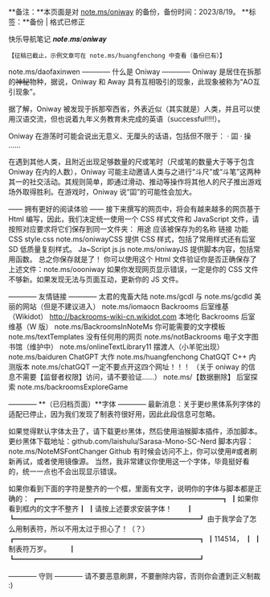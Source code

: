 **备注：**本页面是对 [note.ms/oniway](https://note.ms/oniway) 的备份，备份时间：2023/8/19。
**标签：**备份 | 格式已修正

快乐导航笔记
𝒏𝒐𝒕𝒆.𝒎𝒔/𝒐𝒏𝒊𝒘𝒂𝒚

	【征稿已截止，示例文章可在 note.ms/huangfenchong 中查看（备份已有）】

note.ms/daofaxinwen
———— 什么是 Oniway ————
Oniway 是居住在拆那的~~神秘~~物种，据说，Oniway 和 Away 具有互相吸引的现象，此现象被称为“AO互引现象”。

据了解，Oniway 被发现于拆那窄西省，外表近似（其实就是）人类，并且可以使用汉语交流，但也说着九年义务教育未完成的英语（successful!!!!）。

Oniway 在游荡时可能会说出无意义、无厘头的话语，包括但不限于：
· 囸
· 操
……

在遇到其他人类，且附近出现足够数量的尺或笔时（尺或笔的数量大于等于包含 Oniway 在内的人数），Oniway 可能主动邀请人类与之进行“斗尺”或“斗笔”这两种其一的社交活动。其规则简单，即通过滑动、推动等操作将其他人的尺子推出游戏场外取得胜利。在游戏时，Oniway 说“囸”的可能性会加大。

—— 拥有更好的阅读体验 ——
接下来撰写的网页中，将会有越来越多的网页基于 Html 编写，因此，我们决定统一使用一个 CSS 样式文件和 JavaScript 文件，请按照对应要求将它们保存到同一文件夹：
用途		应该被保存为的名称	链接						功能
CSS		style.css				note.ms/oniwayCSS		提供 CSS 样式，包括了常用样式还有后室 SD 低质量复刻样式。
Ja~Script	js.js					note.ms/oniwayJS			提供脚本内容，包括常用函数。
总之你保存就是了！
你可以使用这个 Html 文件验证你是否正确保存了上述文件：note.ms/oooniway
如果你发现网页显示错误，一定是你的 CSS 文件不够新。如果发现无法与页面互动，更新你的 JS 文件。

———— 友情链接 ————
太君的鬼畜大陆												note.ms/gcdl 与 note.ms/gcdld
美丽的网站（但是不建议进入）									note.ms/iomaocn
Backrooms 后室维基（Wikidot）									http://backrooms-wiki-cn.wikidot.com
本地化 Backrooms 后室维基（W 版）								note.ms/BackroomsInNoteMs
你可能需要的文字模板											note.ms/textTemplates
没有任何用的网页												note.ms/notBackrooms
电子文字图书馆（维护中）										note.ms/onlineTextLibrary11
摆渡人（小羊驼出现）											note.ms/baiduren
ChatGPT 大作													note.ms/huangfenchong
ChatGQT C++ 内测版本											note.ms/chatGQT
一定不要点开这四个网址！！！									（关于 oniway 的信息不需要【监督者权限】访问，请不要验证……） note.ms/【数据删除】
后室探索														note.ms/backroomsExploreGame
<font color="white">oimao 题目参考												note.ms/oimaoAnswers</font>

———— **（已归档页面）**字体 ————	
最新消息：关于更纱黑体系列字体的适配已停止，因为我们发现了制表符很好用，因此此段信息可忽略。

如果觉得默认字体太丑了，请下载更纱黑体，然后使用油猴脚本插件，添加脚本。
更纱黑体下载地址：github.com/laishulu/Sarasa-Mono-SC-Nerd
脚本内容：note.ms/NoteMSFontChanger
Github 有时候会访问不上，你可以使用#或者刷新再试，或者使用镜像源。
当然，我非常建议你使用这一个字体，毕竟挺好看的，统一一点也不会出现显示错误。

如果你看到下面的字符是整齐的一个框，里面有文字，说明你的字体与脚本都是正确的：
┏━━━━━━━━━━━━━━━━━━━━━━━━━━┓
┃如果你看到框内的文字不整齐┃
┃请按上述要求安装字体！　　┃
┗━━━━━━━━━━━━━━━━━━━━━━━━━━┛
由于我学会了怎么用制表符，所以不用太过于担心了！（？）
┏━━━━━━━━━━━━━━━━━━━━━━━━━━┓
┃114514，										 ┃
┃制表符万岁。			　　						 ┃
┗━━━━━━━━━━━━━━━━━━━━━━━━━━┛

———— 守则 ————
请不要恶意刷屏，不要删除内容，否则你会遭到正义制裁 :)